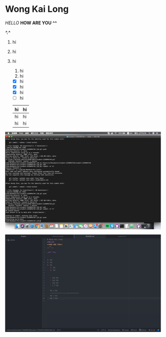 # Wong Kai Long
*HELLO*
**HOW ARE YOU**
__^^__

_**^.^**_


1. hi
1. hi
1. hi
   1. hi
   1. hi


   - [x] hi
   - [x] hi
   - [x] hi
   - [ ] hi

   hi | hi
   ------------ | -------------
   hi | hi
   hi | hi



![GitHub Logo](aaaa.png)

![GitHub Logo](bbbb.png)
